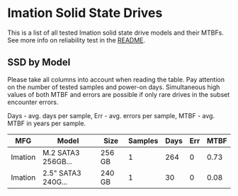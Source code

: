 Imation Solid State Drives
==========================

This is a list of all tested Imation solid state drive models and their MTBFs. See
more info on reliability test in the [README](https://github.com/linuxhw/SMART).

SSD by Model
------------

Please take all columns into account when reading the table. Pay attention on the
number of tested samples and power-on days. Simultaneous high values of both MTBF
and errors are possible if only rare drives in the subset encounter errors.

Days - avg. days per sample,
Err  - avg. errors per sample,
MTBF - avg. MTBF in years per sample.

| MFG       | Model              | Size   | Samples | Days  | Err   | MTBF |
|-----------|--------------------|--------|---------|-------|-------|------|
| Imation   | M.2 SATA3 256GB... | 256 GB | 1       | 264   | 0     | 0.73   |
| Imation   | 2.5" SATA3 240G... | 240 GB | 1       | 30    | 0     | 0.08   |
